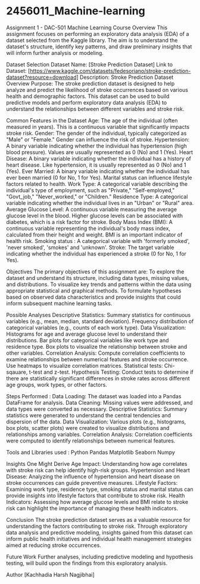# 2456011_Machine-learning

Assignment 1 - DAC-501 Machine Learning Course
Overview
This assignment focuses on performing an exploratory data analysis (EDA) of a dataset selected from the Kaggle library. The aim is to understand the dataset's structure, identify key patterns, and draw preliminary insights that will inform further analysis or modeling.

Dataset Selection
Dataset Name: [Stroke Prediction Dataset]
Link to Dataset: [https://www.kaggle.com/datasets/fedesoriano/stroke-prediction-dataset?resource=download]
Description: 
Stroke Prediction Dataset Overview
Purpose: The stroke prediction dataset is designed to help analyze and predict the likelihood of stroke occurrences based on various health and demographic factors. This dataset can be used to build predictive models and perform exploratory data analysis (EDA) to understand the relationships between different variables and stroke risk.

Common Features in the Dataset
Age: The age of the individual (often measured in years). This is a continuous variable that significantly impacts stroke risk.
Gender: The gender of the individual, typically categorized as "Male" or "Female." Gender can influence the risk of stroke.
Hypertension: A binary variable indicating whether the individual has hypertension (high blood pressure). Values are usually represented as 0 (No) and 1 (Yes).
Heart Disease: A binary variable indicating whether the individual has a history of heart disease. Like hypertension, it is usually represented as 0 (No) and 1 (Yes).
Ever Married: A binary variable indicating whether the individual has ever been married (0 for No, 1 for Yes). Marital status can influence lifestyle factors related to health.
Work Type: A categorical variable describing the individual's type of employment, such as "Private," "Self-employed," "Govt_job," "Never_worked," or "Children."
Residence Type: A categorical variable indicating whether the individual lives in an "Urban" or "Rural" area.
Average Glucose Level: A continuous variable measuring the average glucose level in the blood. Higher glucose levels can be associated with diabetes, which is a risk factor for stroke.
Body Mass Index (BMI): A continuous variable representing the individual's body mass index, calculated from their height and weight. BMI is an important indicator of health risk.
Smoking status : A categorical variable with 'formerly smoked', 'never smoked', 'smokes' and 'unknown'.
Stroke: The target variable indicating whether the individual has experienced a stroke (0 for No, 1 for Yes).

Objectives
The primary objectives of this assignment are:
To explore the dataset and understand its structure, including data types, missing values, and distributions.
To visualize key trends and patterns within the data using appropriate statistical and graphical methods.
To formulate hypotheses based on observed data characteristics and provide insights that could inform subsequent machine learning tasks.

Possible Analyses
Descriptive Statistics:
Summary statistics for continuous variables (e.g., mean, median, standard deviation).
Frequency distribution of categorical variables (e.g., counts of each work type).
Data Visualization:
Histograms for age and average glucose level to understand their distributions.
Bar plots for categorical variables like work type and residence type.
Box plots to visualize the relationship between stroke and other variables.
Correlation Analysis:
Compute correlation coefficients to examine relationships between numerical features and stroke occurrence.
Use heatmaps to visualize correlation matrices.
Statistical tests:
Chi-sqauare, t-test and z-test.
Hypothesis Testing:
Conduct tests to determine if there are statistically significant differences in stroke rates across different age groups, work types, or other factors.

Steps Performed :
Data Loading: The dataset was loaded into a Pandas DataFrame for analysis.
Data Cleaning: Missing values were addressed, and data types were converted as necessary.
Descriptive Statistics: Summary statistics were generated to understand the central tendencies and dispersion of the data.
Data Visualization: Various plots (e.g., histograms, box plots, scatter plots) were created to visualize distributions and relationships among variables.
Correlation Analysis: Correlation coefficients were computed to identify relationships between numerical features.

Tools and Libraries used :
Python
Pandas
Matplotlib
Seaborn
Numpy

Insights One Might Derive
Age Impact: Understanding how age correlates with stroke risk can help identify high-risk groups.
Hypertension and Heart Disease: Analyzing the influence of hypertension and heart disease on stroke occurrences can guide preventive measures.
Lifestyle Factors: Examining work type, residence type, smoking status and marital status can provide insights into lifestyle factors that contribute to stroke risk.
Health Indicators: Assessing how average glucose levels and BMI relate to stroke risk can highlight the importance of managing these health indicators.

Conclusion
The stroke prediction dataset serves as a valuable resource for understanding the factors contributing to stroke risk. Through exploratory data analysis and predictive modeling, insights gained from this dataset can inform public health initiatives and individual health management strategies aimed at reducing stroke occurrences.

Future Work
Further analyses, including predictive modeling and hypothesis testing, will build upon the findings from this exploratory analysis.

Author
[Kachhadia Harsh Nagjibhai]


